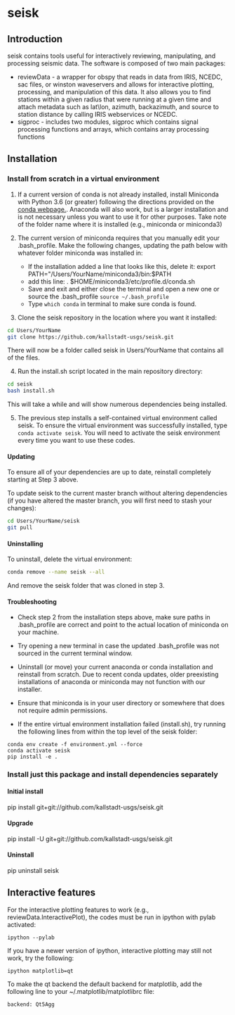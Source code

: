 # seisk

## Introduction

seisk contains tools useful for interactively reviewing, manipulating, and processing seismic data. The software is composed of two main packages:

* reviewData - a wrapper for obspy that reads in data from IRIS, NCEDC, sac files, or winston waveservers and allows for interactive plotting, processing, and manipulation of this data. It also allows you to find stations within a given radius that were running at a given time and attach metadata such as lat\lon, azimuth, backazimuth, and source to station distance by calling IRIS webservices or NCEDC.
* sigproc - includes two modules, sigproc which contains signal processing functions and arrays, which contains array processing functions 

## Installation

### Install from scratch in a virtual environment
1. If a current version of conda is not already installed, install Miniconda 
    with Python 3.6 (or greater) following the directions provided on the 
    [conda webpage.](https://conda.io/docs/user-guide/install/index.html). 
    Anaconda will also work, but is a larger installation and is not necessary
    unless you want to use it for other purposes. Take note of the folder name
    where it is installed (e.g., miniconda or miniconda3)

2. The current version of miniconda requires that you manually edit your .bash_profile.
    Make the following changes, updating the path below with whatever folder miniconda was installed in:
    * If the installation added a line that looks like this, delete it:
        export PATH="/Users/YourName/miniconda3/bin:$PATH
    * add this line:
        . $HOME/miniconda3/etc/profile.d/conda.sh
    * Save and exit and either close the terminal and open a new one or source
        the .bash_profile ```source ~/.bash_profile```
    * Type ```which conda``` in terminal to make sure conda is found.

3. Clone the seisk repository in the location where you want it installed:
```sh
cd Users/YourName
git clone https://github.com/kallstadt-usgs/seisk.git
```
There will now be a folder called seisk in Users/YourName that contains
all of the files.

4. Run the install.sh script located in the main repository directory:
```sh
cd seisk
bash install.sh
```
This will take a while and will show numerous dependencies being installed.

5. The previous step installs a self-contained virtual environment called seisk.
    To ensure the virtual environment was successfully installed,
    type ```conda activate seisk```. You will need to activate the seisk environment
    every time you want to use these codes.

#### Updating

To ensure all of your dependencies are up to date, reinstall completely starting
at Step 3 above.

To update seisk to the current master branch without altering dependencies
(if you have altered the master branch, you will first need to stash your changes):
```sh
cd Users/YourName/seisk
git pull
```

#### Uninstalling

To uninstall, delete the virtual environment:
```sh
conda remove --name seisk --all
```
And remove the seisk folder that was cloned in step 3.

#### Troubleshooting

* Check step 2 from the installation steps above, make sure paths in .bash_profile are correct
    and point to the actual location of miniconda on your machine.

* Try opening a new terminal in case the updated .bash_profile was not sourced in the current terminal window.

* Uninstall (or move) your current anaconda or conda installation and reinstall from scratch. 
    Due to recent conda updates, older preexisting installations of anaconda or 
    miniconda may not function with our installer.
    
* Ensure that miniconda is in your user directory or somewhere that does not
    require admin permissions.

* If the entire virtual environment installation failed (install.sh), try running the following lines from within the top level of the seisk folder:
```
conda env create -f environment.yml --force
conda activate seisk
pip install -e .
```

### Install just this package and install dependencies separately

#### Initial install
pip install git+git://github.com/kallstadt-usgs/seisk.git

#### Upgrade
pip install -U git+git://github.com/kallstadt-usgs/seisk.git

#### Uninstall
pip uninstall seisk


## Interactive features
For the interactive plotting features to work (e.g., reviewData.InteractivePlot), the codes
must be run in ipython with pylab activated:
```
ipython --pylab
```

If you have a newer version of ipython, interactive plotting may still not work, try the following:
```
ipython matplotlib=qt
```

To make the qt backend the default backend for matplotlib, add the following line to your ~/.matplotlib/matplotlibrc file:
```
backend: Qt5Agg
```
